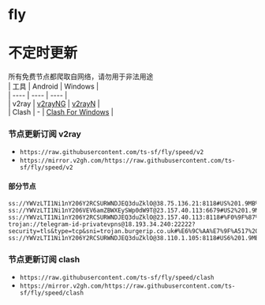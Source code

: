 # fly
# 不定时更新
所有免费节点都爬取自网络，请勿用于非法用途  
|  工具  | Android  | Windows  |  
|  ----  | ----   | ----  |  
| v2ray  | [v2rayNG](https://github.com/2dust/v2rayNG/releases) | [v2rayN](https://github.com/2dust/v2rayN/releases) |  
| Clash  | - | [Clash For Windows](https://github.com/2dust/clashN/releases) | 
  
### 节点更新订阅  v2ray
- `https://raw.githubusercontent.com/ts-sf/fly/speed/v2`  
- `https://mirror.v2gh.com/https://raw.githubusercontent.com/ts-sf/fly/speed/v2`  

#### 部分节点  
``` 
ss://YWVzLTI1Ni1nY206Y2RCSURWNDJEQ3duZklO@38.75.136.21:8118#US%201.9MB%2Fs
ss://YWVzLTI1Ni1nY206VEV6amZBWXEySWp0dW9T@23.157.40.113:6679#US2%201.9MB%2Fs
ss://YWVzLTI1Ni1nY206Y2RCSURWNDJEQ3duZklO@23.157.40.113:8118#%F0%9F%87%BA%F0%9F%87%B8US%E5%8C%97%E7%BE%8E%201.9MB%2Fs
trojan://telegram-id-privatevpns@18.193.34.240:22222?security=tls&type=tcp&sni=trojan.burgerip.co.uk#%E6%9C%AA%E7%9F%A517%2016.6MB%2Fs
ss://YWVzLTI1Ni1nY206Y2RCSURWNDJEQ3duZklO@38.110.1.105:8118#US6%201.9MB%2Fs
```
### 节点更新订阅  clash
- `https://raw.githubusercontent.com/ts-sf/fly/speed/clash`  
- `https://mirror.v2gh.com/https://raw.githubusercontent.com/ts-sf/fly/speed/clash`  


